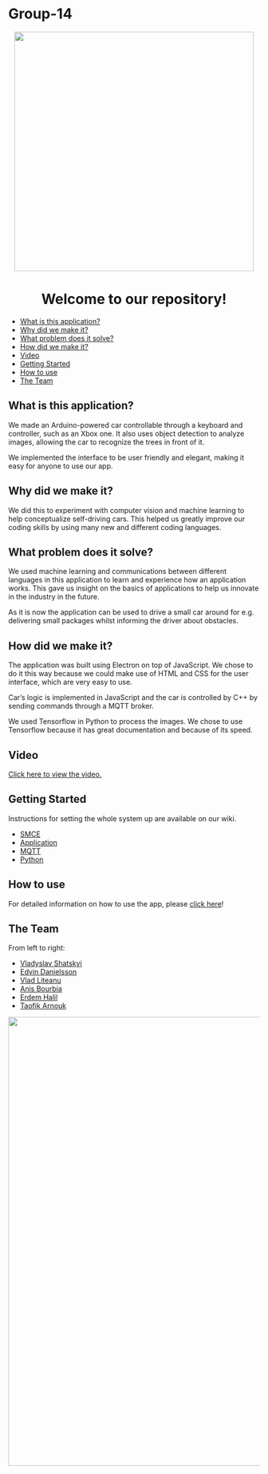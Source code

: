 # Group-14 

<p align="center"><img src="https://user-images.githubusercontent.com/50659238/119976811-f24d3a80-bfb7-11eb-9edc-e22ecee6132b.png" width="480" height="auto"></p>

<h1 align="center">Welcome to our repository!</h1>

* [What is this application?](#what-is-this-application)
* [Why did we make it?](#why-did-we-make-it)
* [What problem does it solve? ](#what-problem-does-it-solve)
* [How did we make it?](#how-did-we-make-it)
* [Video](#video)
* [Getting Started](#getting-started)
* [How to use](#how-to-use)
* [The Team](#the-team)


## What is this application? 

We made an Arduino-powered car controllable through a keyboard and controller, such as an Xbox one. It also uses object detection to analyze images, allowing the car to recognize the trees in front of it. 

We implemented the interface to be user friendly and elegant, making it easy for anyone to use our app. 

## Why did we make it?

We did this to experiment with computer vision and machine learning to help conceptualize self-driving cars. This helped us greatly improve our coding skills by using many new and different coding languages. 

## What problem does it solve? 

We used machine learning and communications between different languages in this application to learn and experience how an application works. This gave us insight on the basics of applications to help us innovate in the industry in the future.

As it is now the application can be used to drive a small car around for e.g. delivering small packages whilst informing the driver about obstacles. 

## How did we make it?

The application was built using Electron on top of JavaScript. We chose to do it this way because we could make use of HTML and CSS for the user interface, which are very easy to use. 

Car’s logic is implemented in JavaScript and the car is controlled by C++ by sending commands through a MQTT broker.

We used Tensorflow in Python to process the images. We chose to use Tensorflow because it has great documentation and because of its speed.

## Video
[Click here to view the video.](https://youtu.be/FrwWxrGJxxQ)

## Getting Started

Instructions for setting the whole system up are available on our wiki.

* [SMCE](https://github.com/DIT112-V21/group-14/wiki/Setting-up-the-emulator)
* [Application](https://github.com/DIT112-V21/group-14/wiki/Setting-up-the-application)
* [MQTT](https://github.com/DIT112-V21/group-14/wiki/Installing-MQTT-broker)
* [Python](https://github.com/DIT112-V21/group-14/wiki/Setting-up-Python)

## How to use

For detailed information on how to use the app, please [click here](https://github.com/DIT112-V21/group-14/wiki/User-manual)!

## The Team

From left to right:

* [Vladyslav Shatskyi](https://github.com/VladisLove02)
* [Edvin Danielsson](https://github.com/JollerMcAwesome)
* [Vlad Liteanu](https://github.com/VladLiteanu)
* [Anis Bourbia](https://github.com/EnisBourbia)
* [Erdem Halil](https://github.com/erdemhalil)
* [Taofik Arnouk](https://github.com/TaofikArnouk)

<p align="center"><img src="https://github.com/DIT112-V21/group-14/blob/master/front_end/img/group-photo.png" width="900" height="auto"></p>
